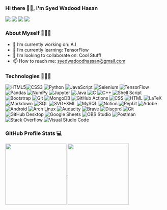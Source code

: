 ### Hi there 👋🏽, I'm Syed Wadood Hasan

[![](https://img.shields.io/badge/📄resume-gray?&style=for-the-badge)](https://github.com/Deadrep/Resume/blob/main/Syed%20W.%20Hasan%20--%20Junior%20Software%20Dev.%20Resume.pdf)
[![](https://img.shields.io/badge/linkedin-%230077B5.svg?&style=for-the-badge&logo=linkedin&logoColor=white)](https://www.linkedin.com/in/syedwadoodhasan-5a7bb21a8)
[![](https://img.shields.io/badge/Gmail-D14836?style=for-the-badge&logo=gmail&logoColor=white)](mailto:syedwadoodhassan@gmail.com)
[![](https://img.shields.io/badge/Microsoft_Outlook-0078D4?style=for-the-badge&logo=microsoft-outlook&logoColor=white)](mailto:SS3858@live.mdx.ac.uk)

### About Myself 👨🏽‍💼 

- 🔭 I’m currently working on: A.I
- 🌱 I’m currently learning: TensorFlow
- 👯 I’m looking to collaborate on: Cool Stuff!
- 📫 How to reach me: syedwadoodhassan@gmail.com

### Technologies 👨🏽‍💻
<img alt="HTML5" src="https://img.shields.io/badge/html5%20-%23E34F26.svg?&style=for-the-badge&logo=html5&logoColor=white"/><img alt="CSS3" src="https://img.shields.io/badge/css3%20-%231572B6.svg?&style=for-the-badge&logo=css3&logoColor=white"/>
<img alt="Python" src="https://img.shields.io/badge/python%20-%2314354C.svg?&style=for-the-badge&logo=python&logoColor=white"/> 
<img alt="JavaScript" src="https://img.shields.io/badge/javascript%20-%23323330.svg?&style=for-the-badge&logo=javascript&logoColor=%23F7DF1E"/>
<img alt="Selenium" src="https://img.shields.io/badge/Selenium-43B02A?style=for-the-badge&logo=Selenium&logoColor=white"/>
<img alt="TensorFlow" src="https://img.shields.io/badge/TensorFlow%20-%23FF6F00.svg?&style=for-the-badge&logo=TensorFlow&logoColor=white" />
<img alt="Pandas" src="https://img.shields.io/badge/pandas%20-%23150458.svg?&style=for-the-badge&logo=pandas&logoColor=white" />
<img alt="NumPy" src="https://img.shields.io/badge/numpy%20-%23013243.svg?&style=for-the-badge&logo=numpy&logoColor=white" />
<img alt="Jupyter" src="https://img.shields.io/badge/Jupyter%20-%23F37626.svg?&style=for-the-badge&logo=Jupyter&logoColor=white" />
<img alt="Java" src="https://img.shields.io/badge/java-%23ED8B00.svg?&style=for-the-badge&logo=java&logoColor=white"/> 
<img alt="C" src="https://img.shields.io/badge/c%20-%2300599C.svg?&style=for-the-badge&logo=c&logoColor=white"/>
<img alt="C++" src="https://custom-icon-badges.demolab.com/badge/C++-9C033A.svg?style=for-the-badge&logo=cpp2&logoColor=white">
<img alt="Shell Script" src="https://img.shields.io/badge/shell_script%20-%23121011.svg?&style=for-the-badge&logo=gnu-bash&logoColor=white"/>
<img alt="Bootstrap" src="https://img.shields.io/badge/bootstrap%20-%23563D7C.svg?&style=for-the-badge&logo=bootstrap&logoColor=white"/>
<img alt="Git" src="https://img.shields.io/badge/git%20-%23F05033.svg?&style=for-the-badge&logo=git&logoColor=white"/>
<img alt="MongoDB" src ="https://img.shields.io/badge/MongoDB-%234ea94b.svg?&style=for-the-badge&logo=mongodb&logoColor=white"/>
<img alt="GitHub Actions" src="https://img.shields.io/badge/github%20actions%20-%232671E5.svg?&style=for-the-badge&logo=github%20actions&logoColor=white"/>
<img alt="CSS" src="https://img.shields.io/badge/CSS-1572B6.svg?style=for-the-badge&logo=css3&logoColor=white">
<img alt="HTML" src="https://img.shields.io/badge/HTML-E34F26.svg?style=for-the-badge&logo=html5&logoColor=white">
<img alt="LaTeX" src="https://img.shields.io/badge/LaTeX-008080.svg?style=for-the-badge&logo=LaTeX&logoColor=white">
<img alt="Markdown" src="https://img.shields.io/badge/Markdown-000000.svg?style=for-the-badge&logo=markdown&logoColor=white">
<img alt="SQL" src="https://custom-icon-badges.demolab.com/badge/SQL-025E8C.svg?style=for-the-badge&logo=database&logoColor=white">
<img alt="SVG+XML" src="https://img.shields.io/badge/SVG%2BXML-e0982c.svg?style=for-the-badge&logo=svg&logoColor=white">
<img alt="MySQL" src="https://img.shields.io/badge/MySQL-00f.svg?style=for-the-badge&logo=mysql&logoColor=white">
<img alt="Notion" src="https://img.shields.io/badge/Notion-010101.svg?style=for-the-badge&logo=notion&logoColor=white">
<img alt="Repl.it" src="https://img.shields.io/badge/Repl.it-0D101E.svg?style=for-the-badge&logo=Replit&logoColor=white">
<img alt="Adobe" src="https://img.shields.io/badge/Adobe-FF0000.svg?style=for-the-badge&logo=adobe&logoColor=white">
<img alt="Android" src="https://img.shields.io/badge/Android-3DDC84?style=for-the-badge&logo=android&logoColor=white">
<img alt="Arch Linux" src="https://img.shields.io/badge/Arch%20Linux-1793D1.svg?style=for-the-badge&logo=arch-linux&logoColor=white">
<img alt="Audacity" src="https://img.shields.io/badge/-Audacity-0000CC?style=for-the-badge&logo=audacity&logoColor=white">
<img alt="Brave" src="https://img.shields.io/badge/-Brave-FB542B?style=for-the-badge&logo=brave&logoColor=white">
<img alt="Discord" src="https://img.shields.io/badge/-Discord-5865F2.svg?style=for-the-badge&logo=discord&logoColor=white">
<img alt="Git" src="https://img.shields.io/badge/Git-F05033.svg?style=for-the-badge&logo=git&logoColor=white">
<img alt="GitHub Desktop" src="https://img.shields.io/badge/GitHub%20Desktop-8034A9.svg?style=for-the-badge&logo=github&logoColor=white">
<img alt="Google Sheets" src="https://img.shields.io/badge/Sheets-34A853.svg?style=for-the-badge&logo=google%20sheets&logoColor=white">
<img alt="OBS Studio" src="https://img.shields.io/badge/-OBS-302E31?style=for-the-badge&logo=obs-studio&logoColor=white">
<img alt="Postman" src="https://img.shields.io/badge/Postman-FF6C37?style=for-the-badge&logo=postman&logoColor=white">
<img alt="Stack Overflow" src="https://img.shields.io/badge/-Stack%20Overflow-FE7A16?style=for-the-badge&logo=stack-overflow&logoColor=white">
<img alt="Visual Studio Code" src="https://img.shields.io/badge/Visual%20Studio%20Code-0078d7.svg?style=for-the-badge&logo=visual-studio-code&logoColor=white">



### GitHub Profile Stats 💻

<a href="https://github.com/Deadrep/github-readme-stats">
  <img align="center" src="https://github-readme-stats.vercel.app/api?username=Deadrep&show_icons=true&theme=dark"height="192px" />
</a>
<a href="https://github.com/Deadrep/convoychat">
  <img align="center" src="https://github-readme-stats.vercel.app/api/top-langs/?username=Deadrep&langs_count=8&layout=compact&theme=dark"height="192px" />
</a>
